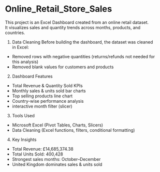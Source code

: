 # Online_Retail_Store_Sales

This project is an Excel Dashboard created from an online retail dataset.  
It visualizes sales and quantity trends across months, products, and countries.

1. Data Cleaning
Before building the dashboard, the dataset was cleaned in Excel:
- Removed rows with negative quantities (returns/refunds not needed for this analysis)
- Removed blank values for customers and products

2. Dashboard Features
- Total Revenue & Quantity Sold KPIs
- Monthly sales & units sold bar charts
- Top selling products line chart
- Country-wise performance analysis
- interactive month filter (slicer)

3. Tools Used
- Microsoft Excel (Pivot Tables, Charts, Slicers)
- Data Cleaning (Excel functions, filters, conditional formatting)

4. Key Insights
- Total Revenue: £14,685,374.38
- Total Units Sold: 400,428
- Strongest sales months: October–December
- United Kingdom dominates sales & units sold


